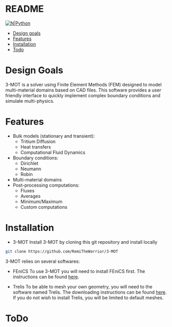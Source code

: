 # README

[![N|Python](https://www.python.org/static/community_logos/python-powered-w-100x40.png)](https://www.python.org)

- [Design goals](#design-goals)
- [Features](#features)
- [Installation](#installation)
- [Todo](#todo)


# Design Goals
3-MOT is a solver using Finite Element Methods (FEM) designed to model multi-material domains based on CAD files. This software provides a user friendly interface to quickly implement complex boundary conditions and simulate multi-physics. 

# Features

- Bulk models (stationary and transient):
    - Tritium Diffusion
    - Heat transfers
    - Computational Fluid Dynamics
- Boundary conditions:
    - Dirichlet
    - Neumann
    - Robin
- Multi-material domains
- Post-processing computations:
    - Fluxes
    - Averages
    - Minimum/Maximum
    - Custom computations

# Installation
- 3-MOT
Install 3-MOT by cloning this git repository and install locally
```sh
git clone https://github.com/RemiTheWarrior/3-MOT
```
3-MOT relies on several softwares:

- FEniCS
To use 3-MOT you will need to install FEniCS first. The instructions can be found [here](https://fenicsproject.org/download/).


- Trelis
To be able to mesh your own geometry, you will need to the software named Trelis. The downloading instructions can be found [here](https://www.csimsoft.com/trelis). If you do not wish to install Trelis, you will be limited to default meshes.

# ToDo










